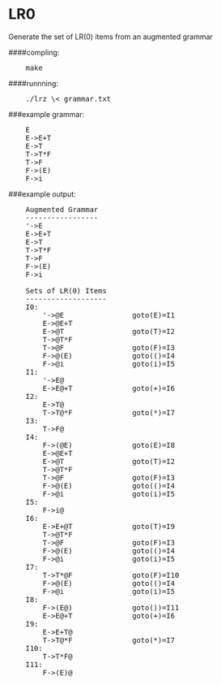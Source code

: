LR0
=====

Generate the set of LR(0) items from an augmented grammar

####compling:
<pre>
	make
</pre>

####runnning:
<pre>
	./lrz \< grammar.txt
</pre>

###example grammar:
<pre>
	E
	E->E+T
	E->T
	T->T*F
	T->F
	F->(E)
	F->i
</pre>

###example output:
<pre>
	Augmented Grammar
	-----------------
	'->E
	E->E+T
	E->T
	T->T*F
	T->F
	F->(E)
	F->i

	Sets of LR(0) Items
	-------------------
	I0:
		'->@E                goto(E)=I1
		E->@E+T
		E->@T                goto(T)=I2
		T->@T*F
		T->@F                goto(F)=I3
		F->@(E)              goto(()=I4
		F->@i                goto(i)=I5
	I1:
		'->E@
		E->E@+T              goto(+)=I6
	I2:
		E->T@
		T->T@*F              goto(*)=I7
	I3:
		T->F@
	I4:
		F->(@E)              goto(E)=I8
		E->@E+T
		E->@T                goto(T)=I2
		T->@T*F
		T->@F                goto(F)=I3
		F->@(E)              goto(()=I4
		F->@i                goto(i)=I5
	I5:
		F->i@
	I6:
		E->E+@T              goto(T)=I9
		T->@T*F
		T->@F                goto(F)=I3
		F->@(E)              goto(()=I4
		F->@i                goto(i)=I5
	I7:
		T->T*@F              goto(F)=I10
		F->@(E)              goto(()=I4
		F->@i                goto(i)=I5
	I8:
		F->(E@)              goto())=I11
		E->E@+T              goto(+)=I6
	I9:
		E->E+T@
		T->T@*F              goto(*)=I7
	I10:
		T->T*F@
	I11:
		F->(E)@
</pre>
